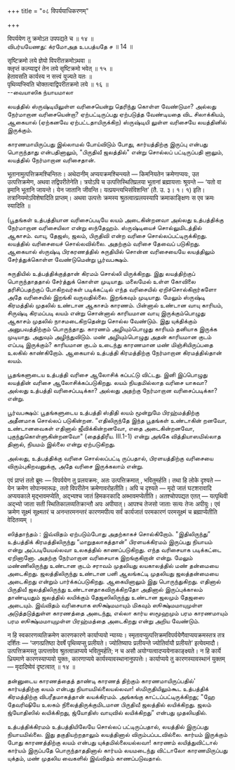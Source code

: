 +++
title = "०८ विपर्ययाधिकरणम्"

+++

विपर्ययेण तु क्रमोऽत उपपद्यते च ॥ १४ ॥  
விபர்யயேணது: க்ரமோஅத உபபத்யதே ச ॥ 14 ॥

सृष्टिक्रमो लये ज्ञेयो विपरीतक्रमोऽथवा ॥  
क्लृप्तं कल्प्याद्वरं तेन लये सृष्टिक्रमो भवेत् ॥ १५ ॥  
हेतावसति कार्यस्य न सत्त्वं युज्यते यतः ॥  
पृथिव्यप्स्विति चोक्तत्वाद्विपरीतक्रमो लये ॥ १६ ॥  
--வையாஸிக ந்யாயமாலா

லயத்தில் ஸ்ருஷ்டியிலுள்ள வரிசையென்று தெரிந்து கொள்ள வேண்டுமா? அல்லது
நேர்மாறான வரிசையென்றா? ஏற்பட்டிருப்பது ஏற்படுத்த வேண்டியதை விட
சிலாக்கியம், ஆகையால் (ஏற்கனவே ஏற்பட்டதாயிருக்கிற) ஸ்ருஷ்டியி லுள்ள
வரிசையே லயத்தினில் இருக்கும்.

காரணமாயிருப்பது இல்லாமல் போய்விடும் போது, கார்யத்திற்கு இருப்பு என்பது
பொருந்தாது என்பதினாலும், "பிருதிவீ ஜலத்தில்" என்று சொல்லப் பட்டிருப்பதி
னாலும், லயத்தில் நேர்மாறான வரிசைதான்.

भूतानामुत्पत्तिक्रमश्चिन्तितः। अथेदानीम् अप्ययक्रमश्चिन्त्यते —
किमनियतेन क्रमेणाप्ययः, उत उत्पत्तिक्रमेण, अथवा तद्विपरीतेनेति।
त्रयोऽपि च उत्पत्तिस्थितिप्रलया भूतानां ब्रह्मायत्ताः श्रूयन्ते — ‘यतो
वा इमानि भूतानि जायन्ते। येन जातानि जीवन्ति। यत्प्रयन्त्यभिसंविशन्ति’
(तै. उ. ३। १। १) इति। तत्रानियमोऽविशेषादिति प्राप्तम्। अथवा
उत्पत्तेः क्रमस्य श्रुतत्वात्प्रलयस्यापि क्रमाकाङ्क्षिणः स एव क्रमः
स्यादिति ॥

(பூதங்கள் உத்பத்தியான வரிசைப்படியே லயம் அடைகின்றனவா அல்லது உத்பத்திக்கு
நேர்மாறான வரிசையிலா என்று ஸந்தேஹம். ஸ்ருஷ்டியைச் சொல்லுமிடத்தில் ஆகாசம்.
வாயு, தேஜஸ், ஜலம், பிருதிவி என்ற வரிசை சொல்லப்பட்டிருக்கிறது. லயத்தில்
வரிசையைச் சொல்லவில்லை. அதற்கும் வரிசை தேவைப் படுகிறது. ஆகையால் ஸ்ருஷ்டி
பிரகரணத்தில் சுருதியில் சொன்ன வரிசையையே லயத்திலும் சேர்த்துக்கொள்ள
வேண்டுமென்று பூர்வபக்ஷம்.

சுருதியில் உத்பத்திக்குத்தான் கிரமம் சொல்லி யிருக்கிறது. இது
லயத்திற்குப் பொருந்தாததால் சேர்த்துக் கொள்ள முடியாது. மலைமேல் உள்ள
கோவிலை தரிசிப்பதற்குப் போகிறவர்கள் படிக்கட்டில் எந்த வரிசையில்
ஏறிச்சொல்கிறார்களோ அதே வரிசையில் இறங்கி வருவதில்லை. இறங்கவும் முடியாது.
மேலும் ஸ்ருஷ்டி கிரமத்தில் முதலில் உண்டான ஆகாசம் காரணம். பின்னால் உண்டான
வாயு காரியம், சிருஷ்டி கிரமப்படி லயம் என்று சொன்னால் காரியமான வாயு
இருக்கும்பொழுது ஆகாசம் முதலில் நாசமடைகிறதென்று சொல்ல வேண்டும். இது
யுக்திக்கும் அனுபவத்திற்கும் பொருந்தாது. காரணம் அழியும்பொழுது காரியம்
தனியாக இருக்க முடியாது. அதுவும் அழிந்துவிடும். மண் அழியும்பொழுது அதன்
காரியமான குடம் எப்படி இருக்கும்? காரியமான குடம் உடைந்து காரணமான மண்
மிஞ்சியிருப்பதை உலகில் காண்கிறோம். ஆகையால் உத்பத்தி கிரமத்திற்கு
நேர்மாறான கிரமத்தில்தான் லயம்.

பூதங்களுடைய உத்பத்தி வரிசை ஆலோசிக் கப்பட்டு விட்டது. இனி இப்பொழுது
லயத்தின் வரிசை ஆலோசிக்கப்படுகிறது. லயம் நியதமில்லாத வரிசை யாகவா? அல்லது
உத்பத்தி வரிசைப்படிக்கா? அல்லது அதற்கு நேர்மாறான வரிசைப்படிக்கா? என்று.

பூர்வபக்ஷம்: பூதங்களுடைய உத்பத்தி ஸ்திதி லயம் மூன்றுமே பிரஹ்மத்திற்கு
அதீனமாக சொல்லப் படுகின்றன. “எதிலிருந்தே இந்த பூதங்கள் உண்டாகின் றனவோ,
உண்டானவைகள் எதினால் ஜீவிக்கின்றனவோ, எதை அடைகின்றனவோ,
புகுந்துகொள்ளுகின்றனவோ" (தைத்திரீய. III.1-1) என்று அங்கே
வித்தியாஸமில்லாத தினால், நியமம் இல்லை என்று ஏற்படுகிறது.

அல்லது, உத்பத்திக்கு வரிசை சொல்லப்பட்டி ருப்பதால், பிரளயத்திற்கு வரிசையை
விரும்புகிறவனுக்கு, அதே வரிசை இருக்கலாம் என்று.

एवं प्राप्तं ततो ब्रूमः — विपर्ययेण तु प्रलयक्रमः, अतः उत्पत्तिक्रमात् ,
भवितुमर्हति। तथा हि लोके दृश्यते — येन क्रमेण सोपानमारूढः, ततो विपरीतेन
क्रमेणावरोहतीति। अपि च दृश्यते — मृदो जातं घटशरावादि अप्ययकाले
मृद्भावमप्येति, अद्भ्यश्च जातं हिमकरकादि अब्भावमप्येतीति। अतश्चोपपद्यत
एतत् — यत्पृथिवी अद्भ्यो जाता सती स्थितिकालव्यतिक्रान्तौ अपः अपीयात्।
आपश्च तेजसो जाताः सत्यः तेजः अपीयुः। एवं क्रमेण सूक्ष्मं सूक्ष्मतरं च
अनन्तरमनन्तरं कारणमपीत्य सर्वं कार्यजातं परमकारणं परमसूक्ष्मं च
ब्रह्माप्येतीति वेदितव्यम् ।

ஸித்தாந்தம் : இவ்விதம் ஏற்படும்போது அதற்காகச் சொல்கிறோம். "இதிலிருந்து”
உத்பத்திக் கிரமத்திலிருந்து “மாறுதலாகத்தான்” பிரளயக்கிரமம் இருப்பது
நியாயம் என்று அப்படியேயல்லவா உலகத்தில் காணப்படுகிறது. எந்த வரிசையாக
படிக்கட்டை ஏறினானோ. அதற்கு நேர்மாறான வரிசையாக இறங்குகிறான் என்று. மேலும்
மண்ணிலிருந்து உண்டான குடம் சராவம் முதலியது லயகாலத்தில் மண் தன்மையை
அடைகிறது. ஜலத்திலிருந்து உண்டான பனி ஆலங்கட்டி முதலியது ஜலத்தன்மையை
அடைகிறது என்றும் பார்க்கப்படுகிறது. ஆகையினாலும் இது பொருந்துகிறது.
எதினால் பிருதிவீ ஜலத்திலிருந்து உண்டானதாகவிருக்கிறதோ அதினால்
இருப்புக்காலம் தாண்டியதும் ஜலத்தில் லயிக்கும் தேஜஸிலிருந்து உண்டான
ஜலமும் தேஜஸை அடையும். இவ்விதம் வரிசையாக ஸூக்ஷ்மமாயும் மிகவும்
ஸூக்ஷ்மமாயுமுள்ள அடுத்தடுத்துள்ள காரணத்தை அடைந்து, எல்லா கார்ய ஸமூஹமும்
பரம காரணமாயும் பரம ஸூக்ஷ்மமாயுமுள்ள பிரஹ்மத்தை அடைகிறது என்று அறிய
வேண்டும்.

न हि स्वकारणव्यतिक्रमेण कारणकारणे कार्याप्ययो न्याय्यः।
स्मृतावप्युत्पत्तिक्रमविपर्ययेणैवाप्ययक्रमस्तत्र तत्र दर्शितः —
‘जगत्प्रतिष्ठा देवर्षे पृथिव्यप्सु प्रलीयते। ज्योतिष्यापः प्रलीयन्ते
ज्योतिर्वायौ प्रलीयते’ इत्येवमादौ। उत्पत्तिक्रमस्तु उत्पत्तावेव
श्रुतत्वान्नाप्यये भवितुमर्हति; न च असौ अयोग्यत्वादप्ययेनाकाङ्क्ष्यते।
न हि कार्ये ध्रियमाणे कारणस्याप्ययो युक्तः, कारणाप्यये
कार्यस्यावस्थानानुपपत्तेः। कार्याप्यये तु कारणस्यावस्थानं युक्तम् —
मृदादिष्वेवं दृष्टत्वात् ॥ १४ ॥

தன்னுடைய காரணத்தைத் தாண்டி காரணத் திற்கும் காரணமாயிருப்பதில்'
கார்யத்திற்கு லயம் என்பது நியாயமில்லையல்லவா! ஸ்மிருதியிலும்கூட
உத்பத்திக் கிரமத்திற்கு விபரீதமாகத்தான் லயக்கிரமம். அங்கங்கு
காட்டப்பட்டிருக்கிறது; "ஹே தேவரிஷியே உலகம் நிலைத்திருக்குமிடமான பிருதிவீ
ஜலத்தில் லயிக்கிறது. ஜலம் ஜ்யோதிஸில் லயிக்கிறது, ஜ்யோதிஸ் வாயுவில்
லயிக்கிறது” என்பது முதலியதில்.

உத்பத்திக்கிரமம் உத்பத்தியிலேயே சொல்லப் பட்டிருப்பதால், லயத்தில்
இருப்பது நியாயமில்லை. இது தகுதியற்றதாலும் லயத்தினால் விரும்பப்படவில்லை.
கார்யம் இருக்கும் போது காரணத்திற்கு லயம் என்பது யுக்தமில்லையல்லவா!
காரணம் லயித்துவிட்டால் கார்யம் இருப்பதே பொருந்தாததினால் கார்யம்
லயமடைந்து விட்டாலோ காரணமிருப்பது யுக்தம், மண் முதலிய வைகளில் இவ்விதம்
காணப்படுவதால்.
